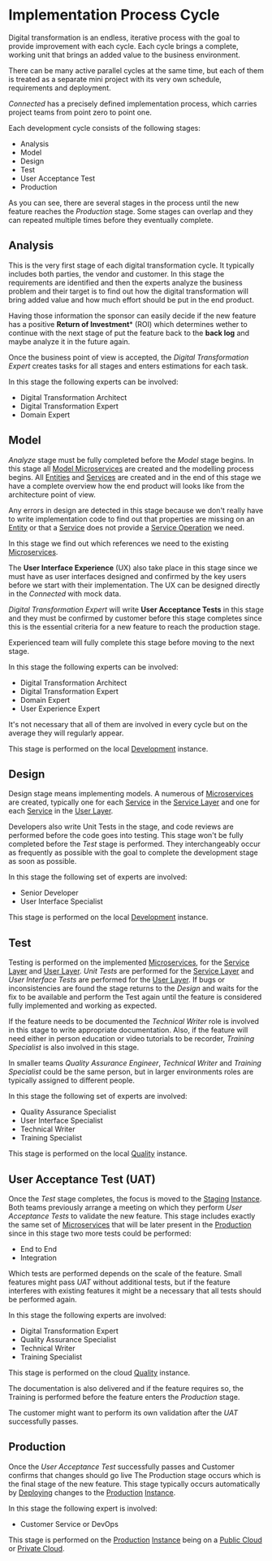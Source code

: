 # Implementation Process Cycle

Digital transformation is an endless, iterative process with the goal to provide improvement with each cycle. Each cycle brings a complete, working unit that brings an added value to the business environment.

There can be many active parallel cycles at the same time, but each of them is treated as a separate mini project with its very own schedule, requirements and deployment.

*Connected* has a precisely defined implementation process, which carries project teams from point zero to point one.

Each development cycle consists of the following stages:

- Analysis
- Model
- Design
- Test
- User Acceptance Test
- Production

As you can see, there are several stages in the process until the new feature reaches the *Production* stage. Some stages can overlap and they can repeated multiple times before they eventually complete.

## Analysis

This is the very first stage of each digital transformation cycle. It typically includes both parties, the vendor and customer. In this stage the requirements are identified and then the experts analyze the business problem and their target is to find out how the digital transformation will bring added value and how much effort should be put in the end product.

Having those information the sponsor can easily decide if the new feature has a positive **Return of Investment*** (ROI) which determines wether to continue with the next stage of put the feature back to the **back log** and maybe analyze it in the future again.

Once the business point of view is accepted, the *Digital Transformation Expert* creates tasks for all stages and enters estimations for each task.

In this stage the following experts can be involved:

- Digital Transformation Architect
- Digital Transformation Expert
- Domain Expert

## Model

*Analyze* stage must be fully completed before the *Model* stage begins. In this stage all [Model Microservices](../Microservices/Model.md) are created and the modelling process begins. All [Entities](../ServiceLayer/Entities/README.md) and [Services](../ServiceLayer/README.md) are created and in the end of this stage we have a complete overview how the end product will looks like from the architecture point of view.

Any errors in design are detected in this stage because we don't really have to write implementation code to find out that properties are missing on an [Entity](../ServiceLayer/Entities/README.md) or that a [Service](../ServiceLayer/Services/README.md) does not provide a [Service Operation](../ServiceLayer/Services/Operations.md) we need.

In this stage we find out which references we need to the existing [Microservices](../Microservices/README.md). 

The **User Interface Experience** (UX) also take place in this stage since we must have as user interfaces designed and confirmed by the key users before we start with their implementation. The UX can be designed directly in the *Connected* with mock data.

*Digital Transformation Expert* will write **User Acceptance Tests** in this stage and they must be confirmed by customer before this stage completes since this is the essential criteria for a new feature to reach the production stage.

Experienced team will fully complete this stage before moving to the next stage. 

In this stage the following experts can be involved:

- Digital Transformation Architect
- Digital Transformation Expert
- Domain Expert
- User Experience Expert

It's not necessary that all of them are involved in every cycle but on the average they will regularly appear.

This stage is performed on the local [Development](Development.md) instance.

## Design

Design stage means implementing models. A numerous of [Microservices](../Microservices/README.md) are created, typically one for each [Service](../ServiceLayer/Services/README.md) in the [Service Layer](../ServiceLayer/README.md) and one for each [Service](../ServiceLayer/Services/README.md) in the [User Layer](../UserLayer/README.md).

Developers also write Unit Tests in the stage, and code reviews are performed before the code goes into testing. This stage won't be fully completed before the *Test* stage is performed. They interchangeably occur as frequently as possible with the goal to complete the development stage as soon as possible.

In this stage the following set of experts are involved:

- Senior Developer
- User Interface Specialist

This stage is performed on the local [Development](Development.md) instance.

## Test

Testing is performed on the implemented [Microservices](../Microservices/README.md), for the [Service Layer](../ServiceLayer/README.md) and [User Layer](../UserLayer/README.md). *Unit Tests* are performed for the [Service Layer](../ServiceLayer/README.md) and *User Interface Tests* are performed for the [User Layer](../UserLayer/README.md). If bugs or inconsistencies are found the stage returns to the *Design* and waits for the fix to be available and perform the Test again until the feature is considered fully implemented and working as expected.

If the feature needs to be documented the *Technical Writer* role is involved in this stage to write appropriate documentation. Also, if the feature will need either in person education or video tutorials to be recorder, *Training Specialist* is also involved in this stage.

In smaller teams *Quality Assurance Engineer*, *Technical Writer* and *Training Specialist* could be the same person, but in larger environments roles are typically assigned to different people.

In this stage the following set of experts are involved:

- Quality Assurance Specialist
- User Interface Specialist
- Technical Writer
- Training Specialist

This stage is performed on the local [Quality](Quality.md) instance.

## User Acceptance Test (UAT)

Once the *Test* stage completes, the focus is moved to the [Staging](Staging.md) [Instance](Instance.md). Both teams previously arrange a meeting on which they perform *User Acceptance Tests* to validate the new feature. This stage includes exactly the same set of [Microservices](../Microservices/README.md) that will be later present in the [Production](Production.md) since in this stage two more tests could be performed:

- End to End
- Integration

Which tests are performed depends on the scale of the feature. Small features might pass *UAT* without additional tests, but if the feature interferes with existing features it might be a necessary that all tests should be performed again.

In this stage the following experts are involved:

- Digital Transformation Expert
- Quality Assurance Specialist
- Technical Writer
- Training Specialist

This stage is performed on the cloud [Quality](Quality.md) instance.

The documentation is also delivered and if the feature requires so, the Training is performed before the feature enters the *Production* stage.

The customer might want to perform its own validation after the *UAT* successfully passes.

## Production

Once the *User Acceptance Test* successfully passes and Customer confirms that changes should go live The Production stage occurs which is the final stage of the new feature. This stage typically occurs automatically by [Deploying](../Deployment/README.md) changes to the [Production](Production.md) [Instance](Instance.md).

In this stage the following expert is involved:

- Customer Service or DevOps

This stage is performed on the [Production](Production.md) [Instance](Instance.md) being on a [Public Cloud](PublicCloud.md) or [Private Cloud](PrivateCloud.md).
